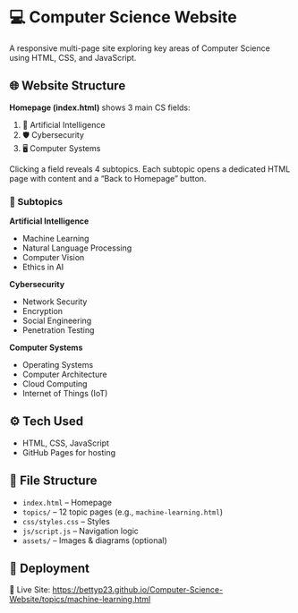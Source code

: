 # 💻 Computer Science Website

A responsive multi-page site exploring key areas of Computer Science using HTML, CSS, and JavaScript.

## 🌐 Website Structure

**Homepage (index.html)** shows 3 main CS fields:
1. 🧠 Artificial Intelligence  
2. 🛡️ Cybersecurity  
3. 🖥️ Computer Systems  

Clicking a field reveals 4 subtopics. Each subtopic opens a dedicated HTML page with content and a “Back to Homepage” button.

### 🔹 Subtopics

**Artificial Intelligence**
- Machine Learning  
- Natural Language Processing  
- Computer Vision  
- Ethics in AI  

**Cybersecurity**
- Network Security  
- Encryption  
- Social Engineering  
- Penetration Testing  

**Computer Systems**
- Operating Systems  
- Computer Architecture  
- Cloud Computing  
- Internet of Things (IoT)  

## ⚙️ Tech Used
- HTML, CSS, JavaScript  
- GitHub Pages for hosting  

## 📁 File Structure
- `index.html` – Homepage  
- `topics/` – 12 topic pages (e.g., `machine-learning.html`)  
- `css/styles.css` – Styles  
- `js/script.js` – Navigation logic  
- `assets/` – Images & diagrams (optional)  

## 🚀 Deployment

🔗 Live Site: https://bettyp23.github.io/Computer-Science-Website/topics/machine-learning.html
